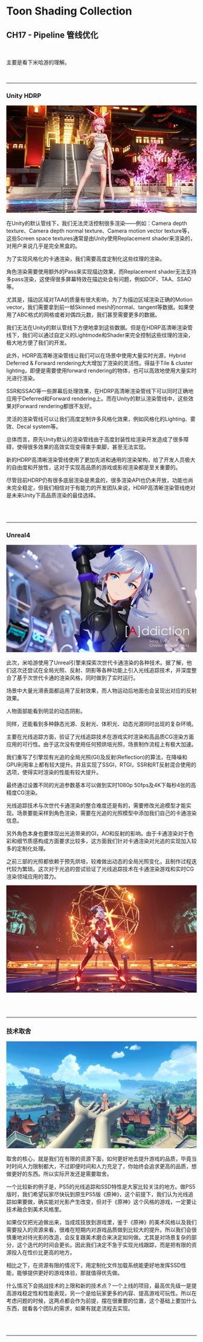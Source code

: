 # Toon Shading Collection 

## CH17 - Pipeline 管线优化

<br>

主要是看下米哈游的理解。

<br>

------

### Unity HDRP

![CH17_Pipeline_A_UntiyHDRP](../imgs/CH17_Pipeline_A_UntiyHDRP.jpg)

在Unity的默认管线下，我们无法灵活控制很多渲染——例如：Camera depth texture、Camera depth normal texture、Camera motion vector texture等，这些Screen space textures通常是由Unity使用Replacement shader来渲染的，对用户来说几乎是完全黑盒的。

为了实现风格化的卡通渲染，我们需要高度定制化这些纹理的渲染。

角色渲染需要使用额外的Pass来实现描边效果，而Replacement shader无法支持多pass渲染，这使得很多屏幕特效在描边处会有问题，例如DOF、TAA、SSAO等。

尤其是，描边区域对TAA的质量有很大影响，为了为描边区域渲染正确的Motion vector，我们需要拿到前一帧Skinned mesh的normal、tangent等数据。如果使用了ABC格式的网格或者对偶四元数，我们甚至需要更多的数据。

我们无法在Unity的默认管线下方便地拿到这些数据。但是在HDRP高清晰渲染管线下，我们可以通过自定义的Lightmode和Shader来完全控制这些纹理的渲染，极大地方便了我们的开发。

此外，HDRP高清晰渲染管线让我们可以在场景中使用大量实时光源，Hybrid Deferred & Forward rendering大大增加了渲染的灵活性。得益于Tile & cluster lighting，即便是需要使用forward rendering的物体，也可以高效地使用大量实时光进行渲染。

SSR和SSAO等一些屏幕后处理效果，在HDRP高清晰渲染管线下可以同时正确地应用于Deferred和Forward rendering上。而在Unity的默认渲染管线中，这些效果对Forward rendering都很不友好。

灵活的渲染管线可以让我们高度定制许多风格化效果，例如风格化的Lighting、雾效、Decal system等。

总体而言，原先Unity默认的渲染管线由于高度封装性给渲染开发造成了很多障碍，使得很多效果的高效实现变得束手束脚，甚至无法实现。

新的HDRP高清晰渲染管线使用了更加先进和通用的渲染架构，给了开发人员极大的自由度和开放性，这对于实现高品质的游戏或影视渲染都是至关重要的。

尽管目前HDRP仍有很多底层渲染是黑盒的，很多渲染API也仍未开放，功能也尚未完全稳定，但我们相信对于有能力的开发团队来说，HDRP高清晰渲染管线绝对是未来Unity下高品质渲染的最佳选择。

<br>

<br>

------

### Unreal4

![CH17_Pipeline_B_UnrealRayTracing1](../imgs/CH17_Pipeline_B_UnrealRayTracing1.png)

此次，米哈游使用了Unreal引擎来探索次世代卡通渲染的各种技术。据了解，他们这次还尝试在全局光照、反射、阴影等各种功能上引入光线追踪技术，并深度整合了基于次世代卡通的渲染风格，同时做到了实时运行。

场景中大量光滑表面都运用了反射效果，而人物运动后地面也会呈现出对应的反射效果。

人物面部能看到明显的动态阴影。

同样，还能看到多种静态光源、反射光、体积光、动态光源同时出现的复杂环境。

主要在光线追踪方面，验证了光线追踪技术在游戏实时渲染和高品质CG渲染方面应用的可行性。由于这次没有使用任何预烘培光照，场景制作流程上有极大加速。

我们重写了引擎现有光追的全局光照(GI)及反射(Reflection)的算法，在降噪和GPU利用率上都有较大提升。并且实现了SSGI，RTGI，SSR和RT反射混合使用的选项，使得实时渲染的性能有较大提升。

最终通过设置不同的光追参数基本可以做到实时1080p 50fps及4K下每秒4张的高精度CG渲染。

光线追踪技术与次世代卡通渲染的整合难度还是有的，需要修改光追模型才能实现。场景要能采样到角色渲染，需要在光追的光照模型中添加我们自己的卡通渲染信息。

另外角色本身也要体现出光追带来的GI，AO和反射的影响。由于卡通渲染对于色彩和细节质感构成方面要求比较多，这方面我们针对卡通渲染对光追的实现加入较多的定制化处理。

之前三部的光照都依赖于预先烘培，较难做出动态的全局光照变化，且制作过程迭代较为繁琐。这次对于光追的尝试验证了光线追踪技术在卡通渲染游戏和实时CG渲染领域应用的潜力。

![CH17_Pipeline_B_UnrealRayTracing2](../imgs/CH17_Pipeline_B_UnrealRayTracing2.jpg)

<br>

<br>

------

### 技术取舍

![CH17_Pipeline_C_TechSelection](../imgs/CH17_Pipeline_C_TechSelection.jpg)

取舍的核心，就是我们在有限的资源下面，如何更好地去提升游戏的品质，毕竟当时时间人力限制都大，不过即便时间和人力充足了，你始终会追求更高的品质，想做更好的东西。所以实际开发还是需要取舍。

一个比较新的例子是，PS5的光线追踪和SSD特性是大家比较关注的地方。做PS5版时，我们希望玩家尽快玩到原生PS5版《原神》，这个前提下，我们认为光线追踪如果要做，确实能对光影产生改变，但对于《原神》这个风格的游戏，一定要让技术融合到美术风格里。

如果仅仅把光追做出来，当成炫技放到游戏里，鉴于《原神》的美术风格以及我们需要投入的资源来看，很难在短期内对游戏品质做到比较大的提升。所以我们会很慎重地对待光影的改造，会反复跟美术磨合来决定如何做。尤其是对场景复杂的部分，这个迭代的时间会更长。因此我们决定不急于实现光线跟踪，而是把有限的资源投入在性价比更高的地方。

相比之下，在资源有限的情况下，用定制化文件加载系统能更好地发挥SSD性能，能够提供更好的游戏体验，那就值得优先做。

什么情况下会挑战技术的上限和新的技术点？一个上线的项目，最高优先级一是提高游戏稳定性和性能表现，另一个是给玩家更多的内容、提高游戏可玩性。所以在考虑问题的时候，这两点都会作为前提，摆在很重要的位置，这个基础上要加什么东西，就看各个团队的需求，如果有就走流程去实现。

<br>

<br>

------

